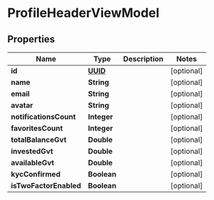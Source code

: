 
# ProfileHeaderViewModel

## Properties
Name | Type | Description | Notes
------------ | ------------- | ------------- | -------------
**id** | [**UUID**](UUID.md) |  |  [optional]
**name** | **String** |  |  [optional]
**email** | **String** |  |  [optional]
**avatar** | **String** |  |  [optional]
**notificationsCount** | **Integer** |  |  [optional]
**favoritesCount** | **Integer** |  |  [optional]
**totalBalanceGvt** | **Double** |  |  [optional]
**investedGvt** | **Double** |  |  [optional]
**availableGvt** | **Double** |  |  [optional]
**kycConfirmed** | **Boolean** |  |  [optional]
**isTwoFactorEnabled** | **Boolean** |  |  [optional]



